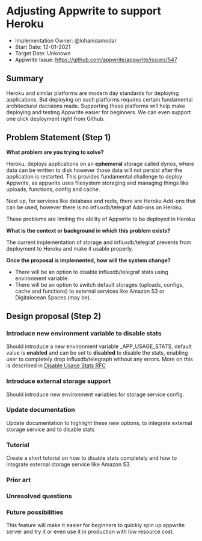 # Adjusting Appwrite to support Heroku <!-- What do you want to call your `awesome_feature`? -->

- Implementation Owner: @lohanidamodar
- Start Date: 12-01-2021
- Target Date: Unknown
- Appwrite Issue:
  https://github.com/appwrite/appwrite/issues/547

## Summary

[summary]: #summary

<!-- Brief explanation of the proposed contribution. Write your answer below. -->

Heroku and similar platforms are modern day standards for deploying applications. But deploying on such platforms requires certain fundamental architectural decisions made. Supporting these platforms will help make deploying and testing Appwrite easier for beginners. We can even support one click deployment right from Github.

## Problem Statement (Step 1)

[problem-statement]: #problem-statement

**What problem are you trying to solve?**

<!-- Write your answer below. -->
Heroku, deploys applications on an **ephemeral** storage called dynos, where data can be written to disk however those data will not persist after the application is restarted. This provides fundamental challenge to deploy Appwrite, as appwrite uses filesystem storaging and managing things like uploads, functions, config and cache.

Next up, for services like database and redis, there are Heroku Add-ons that can be used, however there is no influxdb/telegraf Add-ons on Heroku.

These problems are limiting the ability of Appwrite to be deployed in Heroku


**What is the context or background in which this problem exists?**

<!-- Write your answer below. -->

The current implementation of storage and influxdb/telegraf prevents from deployment to Heroku and make it usable properly.

**Once the proposal is implemented, how will the system change?**

<!-- Write your answer below. -->

- There will be an option to disable influxdb/telegraf stats using environment variable.
- There will be an option to switch default storages (uploads, configs, cache and functions) to external services like Amazon S3 or Digitalocean Spaces (may be).

<!-- Please avoid discussing your proposed solution. -->

## Design proposal (Step 2)

[design-proposal]: #design-proposal

### Introduce new environment variable to disable stats
Should introduce a new environment variable _APP_USAGE_STATS, default value is **enabled** and can be set to **disabled** to disable the stats, enabling user to completely drop influxdb/telegraph without any errors. More on this is described in [Disable Usage Stats RFC](https://github.com/appwrite/rfc/blob/main/007-disable-usage-stats.md)

### Introduce external storage support
Should introduce new environment variables for storage service config.

### Update documentation
Update documentation to highlight these new options, to integrate external storage service and to disable stats

### Tutorial
Create a short totorial on how to disable stats completely and how to integrate external storage service like Amazon S3.

<!--
This is the technical portion of the RFC. Explain the design in sufficient detail keeping in mind the following:

- Its interaction with other parts of the system is clear
- It is reasonably clear how the contribution would be implemented
- Dependencies on libraries, tools, projects or work that isn't yet complete
- New API routes that need to be created or modifications to the existing routes (if needed)
- Any breaking changes and ways in which we can ensure backward compatibility.
- Use Cases
- Goals
- Deliverables
- Changes to documentation
- Ways to scale the solution

Ensure that you include examples, code-snippets etc. to allow the community to understand the proposed solution. **It would be best if the examples use naming conventions that you intend to use during the actual implementation so that changes can be suggested early on during the development.**

Write your answer below.

-->

### Prior art

[prior-art]: #prior-art

<!--

Discuss prior art, both the good and the bad, in relation to this proposal. A
few examples of what this can include are:

- Does this functionality exist in other software and what experience has their
  community had?
- For other teams: What lessons can we learn from what other communities have
  done here?
- Papers: Are there any published papers or great posts that discuss this? If
  you have some relevant papers to refer to, this can serve as a more detailed
  theoretical background.

This section is intended to encourage you as an author to think about the
lessons from other software, provide readers of your RFC with a fuller picture.
If there is no prior art, that is fine - your ideas are interesting to us
whether they are brand new or if it is an adaptation from other software.

Write your answer below.
-->

### Unresolved questions

[unresolved-questions]: #unresolved-questions


<!-- What parts of the design do you expect to resolve through the RFC process before this gets merged? -->

<!-- Write your answer below. -->


### Future possibilities

[future-possibilities]: #future-possibilities

<!-- This is also a good place to "dump ideas", if they are out of scope for the RFC you are writing but otherwise related. -->

<!-- Write your answer below. -->

This feature will make it easier for beginners to quickly spin up appwrite server and try it or even use it in production with low resource cost.